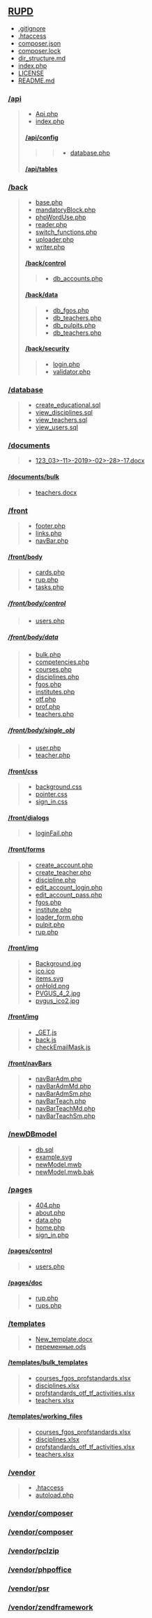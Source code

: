 ## [RUPD](/)
- [.gitignore](/.gitignore)
- [.htaccess](/.htaccess)
- [composer.json](/composer.json)
- [composer.lock](/composer.lock)
- [dir_structure.md](/dir_structure.md)
- [index.php](/index.php)
- [LICENSE](/LICENSE)
- [README.md](/README.md)

### [/api](/api)
>- [Api.php](/api/Api.php)
>- [index.php](/api/index.php)
>#### [/api/config](/api/config)
>>>- [database.php](/api/config/database.php)
>#### [/api/tables](/api/tables)

### [/back](/back)
>- [base.php](/back/base.php)
>- [mandatoryBlock.php](/back/mandatoryBlock.php)
>- [phpWordUse.php](/back/phpWordUse.php)
>- [reader.php](/back/reader.php)
>- [switch_functions.php](/back/switch_functions.php)
>- [uploader.php](/back/uploader.php)
>- [writer.php](/back/writer.php)
>#### [/back/control](/back/control)
>>- [db_accounts.php](/back/control/db_accounts.php)
>#### [/back/data](/back/data)
>>- [db_fgos.php](/back/data/db_fgos.php)
>>- [db_teachers.php](/back/data/db_teachers.php)
>>- [db_pulpits.php](/back/data/db_pulpits.php)
>>- [db_teachers.php](/back/data/db_teachers.php)
>#### [/back/security](/back/security)
>>- [login.php](/back/security/login.php)
>>- [validator.php](/back/security/validator.php)

### [/database](/database)
>- [create_educational.sql](/database/create_educational.sql)
>- [view_disciplines.sql](/database/view_disciplines.sql)
>- [view_teachers.sql](/database/view_teachers.sql)
>- [view_users.sql](/database/view_users.sql)

### [/documents](/documents)
>- [123_03>-11>-2019>-02>-28>-17.docx](/documents/123_03>-11>-2019>-02>-28>-17.docx)
#### [/documents/bulk](/documents/bulk)
>- [teachers.docx](/documents/bulk/teachers.docx)

### [/front](/front)
>- [footer.php](/front/footer.php)
>- [links.php](/front/links.php)
>- [navBar.php](/front/navBar.php)
#### [/front/body](/front/body)
>- [cards.php](/front/body/cards.php)
>- [rup.php](/front/body/rup.php)
>- [tasks.php](/front/body/tasks.php)
##### [/front/body/control](/front/body/control)
>- [users.php](/front/body/control/users.php)
##### [/front/body/data](/front/body/data)
>- [bulk.php](/front/body/data/bulk.php)
>- [competencies.php](/front/body/data/competencies.php)
>- [courses.php](/front/body/data/courses.php)
>- [disciplines.php](/front/body/data/disciplines.php)
>- [fgos.php](/front/body/data/fgos.php)
>- [institutes.php](/front/body/data/institutes.php)
>- [otf.php](/front/body/data/otf.php)
>- [prof.php](/front/body/data/prof.php)
>- [teachers.php](/front/body/data/teachers.php)
##### [/front/body/single_obj](/front/body/single_obj)
>- [user.php](/front/body/single_obj/user.php)
>- [teacher.php](/front/body/single_obj/teacher.php)
#### [/front/css](/front/css)
>- [background.css](/front/css/background.css)
>- [pointer.css](/front/css/pointer.css)
>- [sign_in.css](/front/css/sign_in.css)
#### [/front/dialogs](/front/dialogs)
>- [loginFail.php](/front/dialogs/loginFail.php)
#### [/front/forms](/front/forms)
>- [create_account.php](/front/forms/create_account.php)
>- [create_teacher.php](/front/forms/create_teacher.php)
>- [discipline.php](/front/forms/discipline.php)
>- [edit_account_login.php](/front/forms/edit_account_login.php)
>- [edit_account_pass.php](/front/forms/edit_account_pass.php)
>- [fgos.php](/front/forms/fgos.php)
>- [institute.php](/front/forms/institute.php)
>- [loader_form.php](/front/forms/loader_form.php)
>- [pulpit.php](/front/forms/pulpit.php)
>- [rup.php](/front/forms/rup.php)
#### [/front/img](/front/img)
>- [Background.jpg](/front/img/Background.jpg)
>- [ico.ico](/front/img/ico.ico)
>- [items.svg](/front/img/items.svg)
>- [onHold.png](/front/img/Background.png)
>- [PVGUS_4_2.jpg](/front/img/PVGUS_4_2.jpg)
>- [pvgus_ico2.jpg](/front/img/pvgus_ico2.jpg)
#### [/front/img](/front/js)
>- [_GET.js](/front/js/_GET.js)
>- [back.js](/front/js/back.js)
>- [checkEmailMask.js](/front/js/checkEmailMask.js)
#### [/front/navBars](/front/navBars)
>- [navBarAdm.php](/front/navBars/navBarAdm.php)
>- [navBarAdmMd.php](/front/navBars/navBarAdmMd.php)
>- [navBarAdmSm.php](/front/navBars/navBarAdmSm.php)
>- [navBarTeach.php](/front/navBars/navBarTeach.php)
>- [navBarTeachMd.php](/front/navBars/navBarTeachMd.php)
>- [navBarTeachSm.php](/front/navBars/navBarTeachSm.php)

### [/newDBmodel](/newDBmodel)
>- [db.sql](/newDBmodel/db.sql)
>- [example.svg](/newDBmodel/example.svg)
>- [newModel.mwb](/newDBmodel/newModel.mwb)
>- [newModel.mwb.bak](/newDBmodel/newModel.mwb.bak)

### [/pages](/pages)
>- [404.php](/pages/404.php)
>- [about.php](/pages/about.php)
>- [data.php](/pages/data.php)
>- [home.php](/pages/home.php)
>- [sign_in.php](/pages/sign_in.php)
#### [/pages/control](/pages/control) 
>- [users.php](/pages/control/users.php)
#### [/pages/doc](/pages/doc) 
>- [rup.php](/pages/doc/rup.php)
>- [rups.php](/pages/doc/rups.php)

### [/templates](/templates)
>- [New_template.docx](/templates/New_template.docx)
>- [переменные.ods](/templates/New_template.docx)
#### [/templates/bulk_templates](/templates/bulk_templates)
>- [courses_fgos_profstandards.xlsx](/templates/bulk_templates/courses_fgos_profstandards.xlsx)
>- [disciplines.xlsx](/templates/bulk_templates/disciplines.xlsx)
>- [profstandards_otf_tf_activities.xlsx](/templates/bulk_templates/profstandards_otf_tf_activities.xlsx)
>- [teachers.xlsx](/templates/bulk_templates/teachers.xlsx)
#### [/templates/working_files](/templates/working_files)
>- [courses_fgos_profstandards.xlsx](/templates/working_files/courses_fgos_profstandards.xlsx)
>- [disciplines.xlsx](/templates/working_files/disciplines.xlsx)
>- [profstandards_otf_tf_activities.xlsx](/templates/working_files/profstandards_otf_tf_activities.xlsx)
>- [teachers.xlsx](/templates/working_files/teachers.xlsx)

### [/vendor](/vendor)
>- [.htaccess](/vendor/.htaccess)
>- [autoload.php](/vendor/autoload.php)
### [/vendor/composer](/vendor/composer)
### [/vendor/composer](/vendor/markbaker)
### [/vendor/pclzip](/vendor/pclzip/pclzip)
### [/vendor/phpoffice](/vendor/phpoffice)
### [/vendor/psr](/vendor/psr/simple>-cache)
### [/vendor/zendframework](/vendor/zendframework/zend>-escaper)